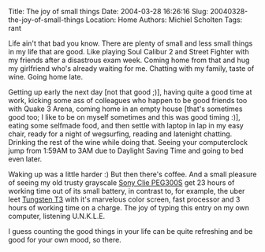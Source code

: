 Title: The joy of small things
Date: 2004-03-28 16:26:16
Slug: 20040328-the-joy-of-small-things
Location: Home
Authors: Michiel Scholten
Tags: rant

<p>Life ain't that bad you know. There are plenty of small and less small things in my life that are good. Like playing Soul Calibur 2 and Street Fighter with my friends after a disastrous exam week. Coming home from that and hug my girlfriend who's already waiting for me. Chatting with my family, taste of wine. Going home late.</p>
<p>Getting up early the next day [not that good ;)], having quite a good time at work, kicking some ass of colleagues who happen to be good friends too with Quake 3 Arena, coming home in an empty house [that's sometimes good too; I like to be on myself sometimes and this was good timing :)], eating some selfmade food, and then settle with laptop in lap in my easy chair, ready for a night of wegsurfing, reading and latenight chatting. Drinking the rest of the wine while doing that. Seeing your computerclock jump from 1:59AM to 3AM due to Daylight Saving Time and going to bed even later.</p>
<p>Waking up was a little harder :) But then there's coffee. And a small pleasure of seeing my old trusty grayscale <a href="/images/screenies/various/p3282363_small.jpg">Sony Clie PEG300S</a> get 23 hours of working time out of its small battery, in contrast to, for example, the uber leet <a href="http://www.palmone.com/us/products/handhelds/tungsten-t3/">Tungsten T3</a> with it's marvelous color screen, fast processor and 3 hours of working time on a charge. The joy of typing this entry on my own computer, listening U.N.K.L.E.</p>
<p>I guess counting the good things in your life can be quite refreshing and be good for your own mood, so there.</p>